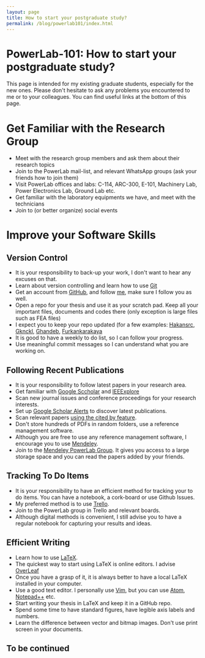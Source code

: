 ```yaml
---
layout: page
title: How to start your postgraduate study?
permalink: /blog/powerlab101/index.html
---
```


# PowerLab-101: How to start your postgraduate study?

This page is intended for my existing graduate students, especially for the new ones. Please don't hesitate to ask any problems you encountered to me or to your colleagues. You can find useful links at the bottom of this page.

# Get Familiar with the Research Group

- Meet with the research group members and ask them about their research topics
- Join to the PowerLab mail-list, and relevant WhatsApp groups (ask your friends how to join them)
- Visit PowerLab offices and labs: C-114, ARC-300, E-101, Machinery Lab, Power Electronics Lab, Ground Lab etc.
- Get familiar with the laboratory equipments we have, and meet with the technicians
- Join to (or better organize) social events

# Improve your Software Skills

## Version Control

- It is your responsibility to back-up your work, I don't want to hear any excuses on that.
- Learn about version controlling and learn how to use [Git](https://git-scm.com/)
- Get an account from [GitHub](https://github.com/), and follow [me](https://github.com/ozank), make sure I follow you as well.
- Open a repo for your thesis and use it as your scratch pad. Keep all your important files, documents and codes there (only exception is large files such as FEA files)
- I expect you to keep your repo updated (for a few examples: [Hakansrc](https://github.com/hakansrc), [Gknckl](https://github.com/gkhnckl), [Ghandeb](https://github.com/ghandeb/thesis_work), [Furkankarakaya](https://github.com/furkankarakaya/GaN-Studies) 
- It is good to have a weekly to do list, so I can follow your progress.
- Use meaningful commit messages so I can understand what you are working on.

## Following Recent Publications

- It is your responsibility to follow latest papers in your research area.
- Get familiar with [Google Sccholar](https://scholar.google.com/) and [IEEExplore](https://ieeexplore.ieee.org/Xplore/home.jsp)
- Scan new journal issues and conference proceedings for your research interests.
- Set up [Google Scholar Alerts](https://scholar.google.com/intl/en/scholar/help.html#alerts) to discover latest publications.
- Scan relevant papers [using the cited by feature](https://scholar.google.com/intl/en/scholar/help.html).
- Don't store hundreds of PDFs in random folders, use a reference management software.
- Although you are free to use any reference management software, I encourage you to use [Mendeley](https://www.mendeley.com/?interaction_required=true). 
- Join to the [Mendeley PowerLab Group](https://www.mendeley.com/community/power-lab/). It gives you access to a large storage space and you can read the papers added by your friends.

## Tracking To Do Items

- It is your responsibility to have an efficient method for tracking your to do items. You can have a notebook, a cork-board or use Github Issues.
- My preferred method is to use [Trello](https://trello.com/).
- Join to the PowerLab group in Trello and relevant boards.
- Although digital methods is convenient, I still advise you to have a regular notebook for capturing your results and ideas.


## Efficient Writing

- Learn how to use [LaTeX](https://www.latex-project.org).
- The quickest way to start using LaTeX is online editors. I advise [OverLeaf](https://www.overleaf.com)
- Once you have a grasp of it, it is always better to have a local LaTeX installed in your computer.
- Use a good text editor. I personally use [Vim](https://www.vim.org/), but you can use [Atom](https://atom.io/), [Notepad++](https://notepad-plus-plus.org/) etc.
- Start writing your thesis in LaTeX and keep it in a GitHub repo.
- Spend some time to have standard figures, have legible axis labels and numbers.
- Learn the difference between vector and bitmap images. Don't use print screen in your documents.

## To be continued



 